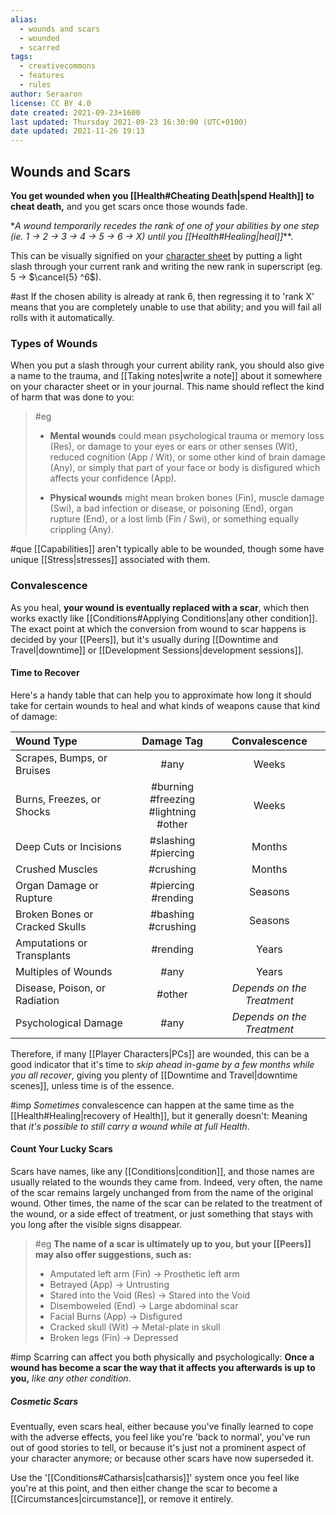 ```yaml
---
alias:
  - wounds and scars
  - wounded
  - scarred
tags:
  - creativecommons
  - features
  - rules
author: Seraaron
license: CC BY 4.0
date created: 2021-09-23+1600
last updated: Thursday 2021-09-23 16:30:00 (UTC+0100)
date updated: 2021-11-26 19:13
---
```


## Wounds and Scars

**You get wounded when you [[Health#Cheating Death|spend Health]] to cheat death,** and you get scars once those wounds fade.

*_A wound temporarily recedes the rank of one of your abilities by one step (ie. 1 → 2 → 3 → 4 → 5 → 6 → X)_ _until you [[Health#Healing|heal]]_**.

This can be visually signified on your [character sheet](#charsheet) by putting a light slash through your current rank and writing the new rank in superscript (eg. $5$ → $\cancel{5} ^6$).

#ast If the chosen ability is already at rank 6, then regressing it to 'rank X' means that you are completely unable to use that ability; and you will fail all rolls with it automatically.

### Types of Wounds

When you put a slash through your current ability rank, you should also give a name to the trauma, and [[Taking notes|write a note]] about it somewhere on your character sheet or in your journal. This name should reflect the kind of harm that was done to you:

> #eg
>
> - **Mental wounds** could mean psychological trauma or memory loss (Res), or damage to your eyes or ears or other senses (Wit), reduced cognition (App / Wit), or some other kind of brain damage (Any), or simply that part of your face or body is disfigured which affects your confidence (App).
>
> - **Physical wounds** might mean broken bones (Fin), muscle damage (Swi), a bad infection or disease, or poisoning (End), organ rupture (End), or a lost limb (Fin / Swi), or something equally crippling (Any).

#que [[Capabilities]] aren't typically able to be wounded, though some have unique [[Stress|stresses]] associated with them.

### Convalescence

As you heal, **your wound is eventually replaced with a scar**, which then works exactly like [[Conditions#Applying Conditions|any other condition]]. The exact point at which the conversion from wound to scar happens is decided by your [[Peers]], but it's usually during [[Downtime and Travel|downtime]] or [[Development Sessions|development sessions]].

#### Time to Recover

Here's a handy table that can help you to approximate how long it should take for certain wounds to heal and what kinds of weapons cause that kind of damage:

| Wound Type                     |                 Damage Tag                |        Convalescence       |
| :----------------------------- | :---------------------------------------: | :------------------------: |
| Scrapes, Bumps, or Bruises     |                    #any                   |            Weeks           |
| Burns, Freezes, or Shocks      | #burning #freezing <br> #lightning #other |            Weeks           |
| Deep Cuts or Incisions         |            #slashing #piercing            |           Months           |
| Crushed Muscles                |                 #crushing                 |           Months           |
| Organ Damage or Rupture        |             #piercing #rending            |           Seasons          |
| Broken Bones or Cracked Skulls |             #bashing #crushing            |           Seasons          |
| Amputations or Transplants     |                  #rending                 |            Years           |
| Multiples of Wounds            |                    #any                   |            Years           |
| Disease, Poison, or Radiation  |                   #other                  | _Depends on the Treatment_ |
| Psychological Damage           |                    #any                   | _Depends on the Treatment_ |

Therefore, if many [[Player Characters|PCs]] are wounded, this can be a good indicator that it's time to _skip ahead in-game by a few months while you all recover_, giving you plenty of [[Downtime and Travel|downtime scenes]], unless time is of the essence.

#imp _Sometimes_ convalescence can happen at the same time as the [[Health#Healing|recovery of Health]], but it generally doesn't: Meaning that _it's possible to still carry a wound while at full Health_.

#### Count Your Lucky Scars

Scars have names, like any [[Conditions|condition]], and those names are usually related to the wounds they came from. Indeed, very often, the name of the scar remains largely unchanged from from the name of the original wound. Other times, the name of the scar can be related to the treatment of the wound, or a side effect of treatment, or just something that stays with you long after the visible signs disappear.

> #eg
> **The name of a scar is ultimately up to you, but your [[Peers]] may also offer suggestions, such as:**
>
> - Amputated left arm (Fin) → Prosthetic left arm
> - Betrayed (App) → Untrusting
> - Stared into the Void (Res) → Stared into the Void
> - Disemboweled (End) → Large abdominal scar
> - Facial Burns (App) → Disfigured
> - Cracked skull (Wit) → Metal-plate in skull
> - Broken legs (Fin) → Depressed

#imp Scarring can affect you both physically and psychologically: **Once a wound has become a scar the way that it affects you afterwards is up to you,** _like any other condition_.

##### Cosmetic Scars

Eventually, even scars heal, either because you've finally learned to cope with the adverse effects, you feel like you're 'back to normal', you've run out of good stories to tell, or because it's just not a prominent aspect of your character anymore; or because other scars have now superseded it.

Use the '[[Conditions#Catharsis|catharsis]]' system once you feel like you're at this point, and then either change the scar to become a [[Circumstances|circumstance]], or remove it entirely.

